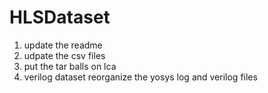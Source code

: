 # HLSDataset
1. update the readme
2. udpate the csv files
3. put the tar balls on lca
4. verilog dataset reorganize the yosys log and verilog files 
